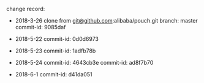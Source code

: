 change record:
* 2018-3-26 clone from git@github.com:alibaba/pouch.git
branch: master
commit-id: 9085daf

* 2018-5-22
commit-id: 0d0d6973

* 2018-5-23
commit-id: 1adfb78b

* 2018-5-24
commit-id: 4643cb3e
commit-id: ad8f7b70

* 2018-6-1
commit-id: d41da051